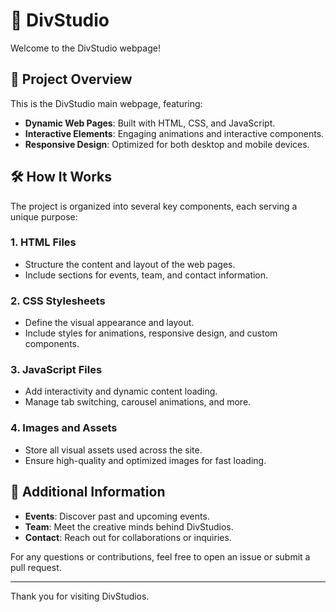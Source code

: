# 🌌 DivStudio

Welcome to the DivStudio webpage!

## 🌟 Project Overview

This is the DivStudio main webpage, featuring:

- **Dynamic Web Pages**: Built with HTML, CSS, and JavaScript.
- **Interactive Elements**: Engaging animations and interactive components.
- **Responsive Design**: Optimized for both desktop and mobile devices.

## 🛠️ How It Works

The project is organized into several key components, each serving a unique purpose:

### 1. **HTML Files**
   - Structure the content and layout of the web pages.
   - Include sections for events, team, and contact information.

### 2. **CSS Stylesheets**
   - Define the visual appearance and layout.
   - Include styles for animations, responsive design, and custom components.

### 3. **JavaScript Files**
   - Add interactivity and dynamic content loading.
   - Manage tab switching, carousel animations, and more.

### 4. **Images and Assets**
   - Store all visual assets used across the site.
   - Ensure high-quality and optimized images for fast loading.

## 📄 Additional Information

- **Events**: Discover past and upcoming events.
- **Team**: Meet the creative minds behind DivStudios.
- **Contact**: Reach out for collaborations or inquiries.

For any questions or contributions, feel free to open an issue or submit a pull request.

---

Thank you for visiting DivStudios.